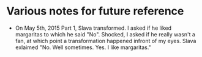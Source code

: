 # Various notes for future reference

* On May 5th, 2015 Part 1, Slava transformed. I asked if he liked margaritas to
  which he said "No". Shocked, I asked if he really wasn't a fan, at which point
  a transformation happened infront of my eyes. Slava exlaimed "No. Well
  sometimes. Yes. I like margaritas."
